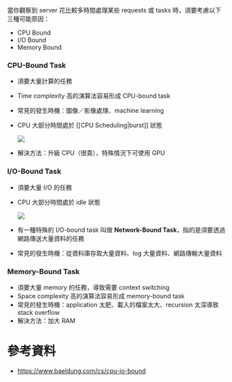 當你觀察到 server 花比較多時間處理某些 requests 或 tasks 時，須要考慮以下三種可能原因：

- CPU Bound
- I/O Bound
- Memory Bound

### CPU-Bound Task

- 須要大量計算的任務
- Time complexity 高的演算法容易形成 CPU-bound task
- 常見的發生時機：圖像／影像處理、machine learning
- CPU 大部分時間處於 [[CPU Scheduling|burst]] 狀態

    ![](<https://raw.githubusercontent.com/Jamison-Chen/KM-software/master/img/cpu-bound-task.png>)

- 解決方法：升級 CPU（很貴），特殊情況下可使用 GPU

### I/O-Bound Task

- 須要大量 I/O 的任務
- CPU 大部分時間處於 idle 狀態

    ![](<https://raw.githubusercontent.com/Jamison-Chen/KM-software/master/img/io-bound-task.png>)

- 有一種特殊的 I/O-bound task 叫做 **Network-Bound Task**，指的是須要透過網路傳送大量資料的任務
- 常見的發生時機：從資料庫存取大量資料、log 大量資料、網路傳輸大量資料

### Memory-Bound Task

- 須要大量 memory 的任務，導致需要 context switching
- Space complexity 高的演算法容易形成 memory-bound task
- 常見的發生時機：application 太肥、載入的檔案太大、recursion 太深導致 stack overflow
- 解決方法：加大 RAM

# 參考資料

- <https://www.baeldung.com/cs/cpu-io-bound>
